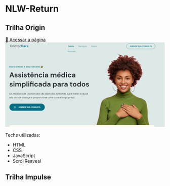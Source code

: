 # NLW-Return

## Trilha Origin
[ :link: Acessar a página](https://doctorcare-nlw.netlify.app/)
![Screenshot da página](https://github.com/lucianakyoko/NLW-Return/blob/main/.github/doctorcare.jpg)

Techs utilizadas:
* HTML
* CSS
* JavaScript
* ScrollReaveal


## Trilha Impulse
